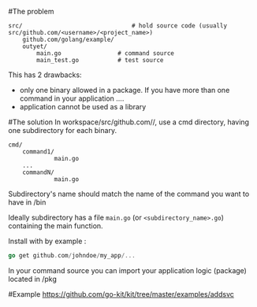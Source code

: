 #The problem
```
src/                               # hold source code (usually src/github.com/<username>/<project_name>)
    github.com/golang/example/
	outyet/
	    main.go                # command source
	    main_test.go           # test source
```      
This has 2 drawbacks:
* only one binary allowed in a package. If you have more than one command in your application ....
* application cannot be used as a library

#The solution
In workspace/src/github.com/<username>/<appname>, use a cmd directory, having one subdirectory for each binary.
```
cmd/
    command1/
             main.go
    ...
    commandN/
             main.go
```

Subdirectory's name should match the name of the command you want to have in /bin 

Ideally subdirectory has a file `main.go` (or `<subdirectory_name>.go`) containing the main function.

Install with by example :
```go
go get github.com/johndoe/my_app/...
```

In your command source you can import your application logic (package) located in /pkg 

#Example
https://github.com/go-kit/kit/tree/master/examples/addsvc
